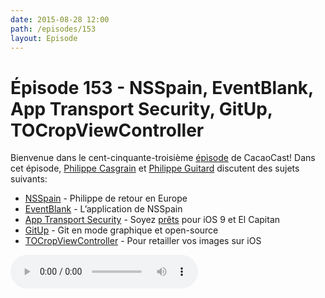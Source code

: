 ```yaml
---
date: 2015-08-28 12:00
path: /episodes/153
layout: Episode
---
```

# Épisode 153 - NSSpain, EventBlank, App Transport Security, GitUp, TOCropViewController
<p>Bienvenue dans le cent-cinquante-troisième <a href="https://archive.org/download/cacaocast/cacaocast_153.m4a" title="CacaoCast Episode 153">épisode</a> de CacaoCast! Dans cet épisode, <a href="http://www.twitter.com/philippec" title="Philippe Casgrain sur Twitter">Philippe Casgrain</a> et <a href="http://www.twitter.com/philippeguitard" title="Philippe Guitard sur Twitter">Philippe Guitard</a> discutent des sujets suivants:</p>
<ul><li><a href="http://nsspain.com/2015/speakers/" title="NSSpain">NSSpain</a> - Philippe de retour en Europe</li>
<li><a href="https://medium.com/@marin.todorov/why-i-decided-to-create-a-free-conference-iphone-app-59447ce6e98f" title="EventBlank">EventBlank</a> - L’application de NSSpain</li>
<li><a href="http://timekl.com/blog/2015/08/21/shipping-an-app-with-app-transport-security/" title="App Transport Security">App Transport Security</a> - Soyez <a href="https://developer.apple.com/library/prerelease/ios/technotes/App-Transport-Security-Technote/index.html#//apple_ref/doc/uid/TP40016240" title="Technote Apple">prêts</a> pour iOS 9 et El Capitan</li>
<li><a href="https://github.com/git-up/GitUp" title="GitUp">GitUp</a> - Git en mode graphique et open-source</li>
<li><a href="http://www.timoliver.com.au/2015/06/21/tocropviewcontroller-an-open-source-image-cropper-for-ios/" title="TOCropViewController">TOCropViewController</a> - Pour retailler vos images sur iOS</li>
</ul>
<p><audio controls><source src="https://archive.org/download/cacaocast/cacaocast_153.m4a" type="audio/mpeg"><source src="https://archive.org/download/cacaocast/cacaocast_153.m4a" type="audio/mp4">Votre navigateur ne supporte pas l'élément audio / Your browser does not support the audio element.</audio></p>
